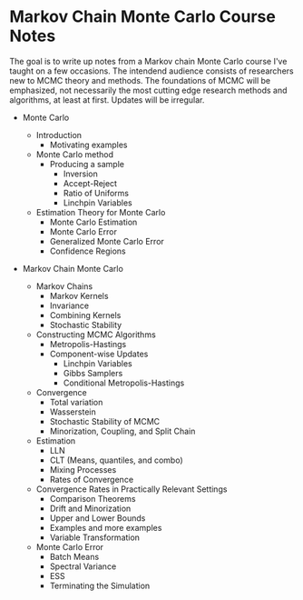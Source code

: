# Markov Chain Monte Carlo Course Notes

The goal is to write up notes from a Markov chain Monte Carlo course I've taught on a few occasions.  The intendend audience consists of researchers new to MCMC theory and methods.  The foundations of MCMC will be emphasized, not necessarily the most cutting edge research methods and algorithms, at least at first.   Updates will be irregular.

* Monte Carlo
  * Introduction
    * Motivating examples
  * Monte Carlo method
    * Producing a sample  
      * Inversion
      * Accept-Reject
      * Ratio of Uniforms
      * Linchpin Variables
  * Estimation Theory for Monte Carlo
    * Monte Carlo Estimation
    * Monte Carlo Error
    * Generalized Monte Carlo Error
    * Confidence Regions
 
* Markov Chain Monte Carlo
  * Markov Chains
    * Markov Kernels
    * Invariance
    * Combining Kernels
    * Stochastic Stability
  * Constructing MCMC Algorithms
    * Metropolis-Hastings
    * Component-wise Updates
      * Linchpin Variables
      * Gibbs Samplers
      * Conditional Metropolis-Hastings
  * Convergence
    * Total variation
    * Wasserstein
    * Stochastic Stability of MCMC
    * Minorization, Coupling, and Split Chain
  * Estimation
    * LLN
    * CLT (Means, quantiles, and combo)
    * Mixing Processes
    * Rates of Convergence
  * Convergence Rates in Practically Relevant Settings
    * Comparison Theorems
    * Drift and Minorization
    * Upper and Lower Bounds
    * Examples and more examples
    * Variable Transformation
  * Monte Carlo Error
    * Batch Means
    * Spectral Variance
    * ESS
    * Terminating the Simulation
   
